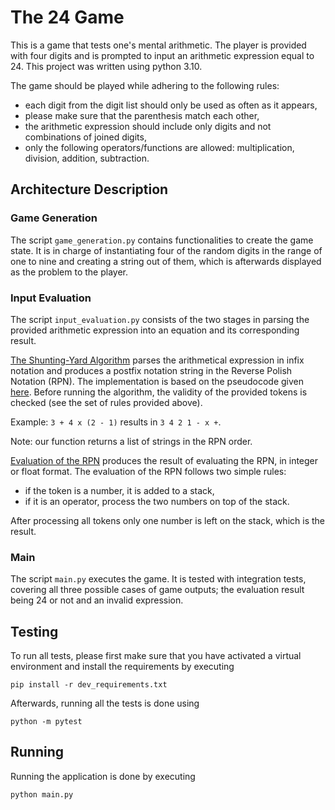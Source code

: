 # The 24 Game

This is a game that tests one's mental arithmetic. The player is provided with four digits and is prompted to input an
arithmetic expression equal to 24. This project was written using python 3.10.

The game should be played while adhering to the following rules:

* each digit from the digit list should only be used as often as it appears,
* please make sure that the parenthesis match each other,
* the arithmetic expression should include only digits and not combinations of joined digits,
* only the following operators/functions are allowed: multiplication, division, addition, subtraction.

## Architecture Description

### Game Generation

The script `game_generation.py` contains functionalities to create the game state. It is in charge of instantiating four
of the random
digits in the range of one to nine and creating a string out of them, which is afterwards displayed as the problem to
the player.

### Input Evaluation

The script `input_evaluation.py` consists of the two stages in parsing the provided arithmetic expression into an
equation
and its corresponding result.

<ins>The Shunting-Yard Algorithm</ins>  parses the arithmetical expression in infix notation and produces a postfix notation
string in the Reverse Polish Notation (RPN). The implementation is based on the pseudocode
given [here](https://en.wikipedia.org/wiki/Shunting_yard_algorithm).
Before running the algorithm, the validity of the provided tokens is checked (see the set of rules provided above).

Example: `3 + 4 x (2 - 1)` results in `3 4 2 1 - x +`.

Note: our function returns a list of strings in the RPN order.

<ins> Evaluation of the RPN</ins>   produces the result of evaluating the RPN, in integer or float format.
The evaluation of the RPN follows two simple rules:

* if the token is a number, it is added to a stack,
* if it is an operator, process the two numbers on top of the stack.

After processing all tokens only one number is left on the stack, which is the result.

### Main

The script `main.py` executes the game. It is tested with integration tests, covering all three possible cases
of game outputs; the evaluation result being 24 or not and an invalid expression.

## Testing

To run all tests, please first make sure that you have activated a virtual environment and install the requirements by
executing

```
pip install -r dev_requirements.txt
```

Afterwards, running all the tests is done using

```
python -m pytest
```

## Running

Running the application is done by executing

```
python main.py
```